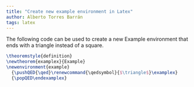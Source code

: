 ```yaml
---
title: "Create new example environment in Latex"
author: Alberto Torres Barrán
tags: latex
---
```


The following code can be used to create a new Example environment that ends with a triangle instead of a square.

```latex
\theoremstyle{definition}
\newtheorem{examplex}{Example}
\newenvironment{example}
  {\pushQED{\qed}\renewcommand{\qedsymbol}{$\triangle$}\examplex}
  {\popQED\endexamplex}
```

